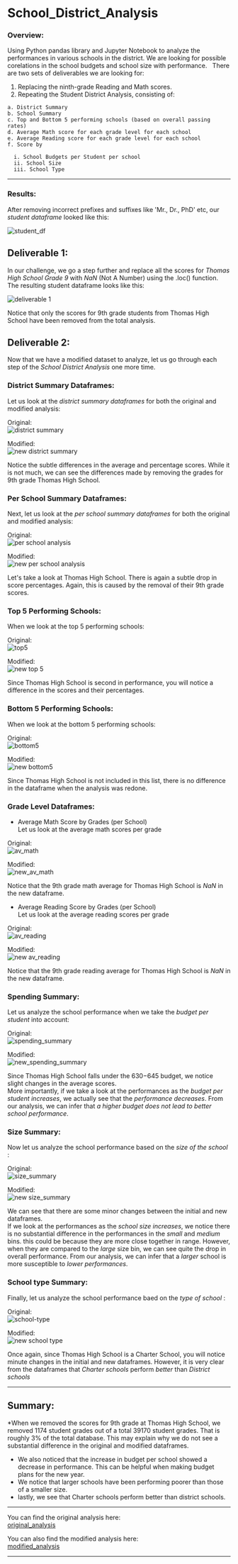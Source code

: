 # School_District_Analysis
### Overview:
Using Python pandas library and Jupyter Notebook to analyze the performances in various schools in the district. We are looking for possible corelations in the school budgets and school size with performance. &nbsp;
There are two sets of deliverables we are looking for: &nbsp;

  1. Replacing the ninth-grade Reading and Math scores.
  2. Repeating the Student District Analysis, consisting of:
  
    a. District Summary 
    b. School Summary 
    c. Top and Bottom 5 performing schools (based on overall passing rates) 
    d. Average Math score for each grade level for each school 
    e. Average Reading score for each grade level for each school 
    f. Score by  
    
      i. School Budgets per Student per school 
      ii. School Size 
      iii. School Type 
----      

### Results:
After removing incorrect prefixes and suffixes like 'Mr., Dr., PhD' etc, our *student dataframe* looked like this:

![student_df](https://github.com/SoumyaAbraham/School_District_Analysis/blob/main/Screenshots/1.%20student_df.png)


## Deliverable 1:

In our challenge, we go a step further and replace all the scores for _Thomas High School Grade 9_ with *NaN* (Not A Number) using the .loc() function.
The resulting student dataframe looks like this:

![deliverable 1](https://github.com/SoumyaAbraham/School_District_Analysis/blob/main/Screenshots/2.%20Deliverable%201.png)

Notice that only the scores for 9th grade students from Thomas High School have been removed from the total analysis.

## Deliverable 2:

Now that we have a modified dataset to analyze, let us go through each step of the *School District Analysis* one more time.

### District Summary Dataframes:

Let us look at the *district summary dataframes* for both the original and modified analysis:  

Original:  
![district summary](https://github.com/SoumyaAbraham/School_District_Analysis/blob/main/Screenshots/3.%20district_summary.png)  

Modified:  
![new district summary](https://github.com/SoumyaAbraham/School_District_Analysis/blob/main/Screenshots/4.%20new_district_summary.png)  

Notice the subtle differences in the average and percentage scores. While it is not much, we can see the differences made by removing the grades for 9th grade Thomas High School.  


### Per School Summary Dataframes:

Next, let us look at the *per school summary dataframes* for both the original and modified analysis:  

Original:  
![per school analysis](https://github.com/SoumyaAbraham/School_District_Analysis/blob/main/Screenshots/5.%20per_school_summary.png)  

Modified:  
![new per school analysis](https://github.com/SoumyaAbraham/School_District_Analysis/blob/main/Screenshots/6.%20new_per_school_summary.png)

Let's take a look at Thomas High School. There is again a subtle drop in score percentages. Again, this is caused by the removal of their 9th grade scores.

### Top 5 Performing Schools:

When we look at the top 5 performing schools:  

Original:  
![top5](https://github.com/SoumyaAbraham/School_District_Analysis/blob/main/Screenshots/7.%20top_schools.png)  


Modified:  
![new top 5](https://github.com/SoumyaAbraham/School_District_Analysis/blob/main/Screenshots/8.%20new_top_schools.png)

Since Thomas High School is second in performance, you will notice a difference in the scores and their percentages. 

### Bottom 5 Performing Schools:  

When we look at the bottom 5 performing schools:  

Original:  
![bottom5](https://github.com/SoumyaAbraham/School_District_Analysis/blob/main/Screenshots/9.%20bottom_schools.png)  


Modified:  
![new bottom5](https://github.com/SoumyaAbraham/School_District_Analysis/blob/main/Screenshots/10.%20new_bottom_schools.png)  

Since Thomas High School is not included in this list, there is no difference in the dataframe when the analysis was redone.

### Grade Level Dataframes:  

- Average Math Score by Grades (per School)  
Let us look at the average math scores per grade  

Original:  
![av_math](https://github.com/SoumyaAbraham/School_District_Analysis/blob/main/Screenshots/11.%20av_math_perGrade.png)  


Modified:  
![new_av_math](https://github.com/SoumyaAbraham/School_District_Analysis/blob/main/Screenshots/12.%20new%20av_math_perGrade.png)

Notice that the 9th grade math average for Thomas High School is *NaN* in the new dataframe.

- Average Reading Score by Grades (per School)  
Let us look at the average reading scores per grade  

Original:  
![av_reading](https://github.com/SoumyaAbraham/School_District_Analysis/blob/main/Screenshots/13.%20av_reading_perGrade.png)  


Modified:  
![new av_reading](https://github.com/SoumyaAbraham/School_District_Analysis/blob/main/Screenshots/14.%20new%20av_reading_perGrade.png)  

Notice that the 9th grade reading average for Thomas High School is *NaN* in the new dataframe.

### Spending Summary:

Let us analyze the school performance when we take the _budget per student_ into account:  

Original:  
![spending_summary](https://github.com/SoumyaAbraham/School_District_Analysis/blob/main/Screenshots/15.%20spending_summary.png)  


Modified:  
![new_spending_summary](https://github.com/SoumyaAbraham/School_District_Analysis/blob/main/Screenshots/16.%20newspending_summary.png)

Since Thomas High School falls under the $630-$645 budget, we notice slight changes in the average scores.  
More importantly, if we take a look at the performances as the *budget per student increases*, we actually see that the *performance decreases*. From our analysis, we can infer that _a higher budget does *not* lead to better school performance_.

### Size Summary:

Now let us analyze the school performance based on the _size of the school_ :  

Original:  
![size_summary](https://github.com/SoumyaAbraham/School_District_Analysis/blob/main/Screenshots/17.%20size%20summary.png)  


Modified:  
![new size_summary](https://github.com/SoumyaAbraham/School_District_Analysis/blob/main/Screenshots/18.%20new_size%20summary.png)  

We can see that there are some minor changes between the initial and new dataframes.  
If we look at the performances as the *school size increases*, we notice there is no substantial difference in the performances in the _small_ and _medium_ bins. this could be because they are more close together in range. 
However, when they are compared to the _large_ size bin, we can see quite the drop in overall performance. From our analysis, we can infer that a _larger_ school is more susceptible to _lower performances_. 

### School type Summary:

Finally, let us analyze the school performance baed on the _type of school_ :  

Original:  
![school-type](https://github.com/SoumyaAbraham/School_District_Analysis/blob/main/Screenshots/19.%20type_summary.png)  


Modified:  
![new school type](https://github.com/SoumyaAbraham/School_District_Analysis/blob/main/Screenshots/20.%20new_type_summary.png)  

Once again, since Thomas High School is a Charter School, you will notice minute changes in the initial and new dataframes. 
However, it is very clear from the dataframes that _Charter schools_ perform _better_ than _District schools_

---

## Summary:  

*When we removed the scores for 9th grade at Thomas High School, we removed 1174 student grades out of a total 39170 student grades. That is roughly 3% of the total database. This may explain why we do not see a substantial difference in the original and modified dataframes.  

* We also noticed that the increase in budget per school showed a decrease in performance. This can be helpful when making budget plans for the new year.  
* We notice that larger schools have been performing poorer than those of a smaller size.  
* lastly, we see that Charter schools perform better than district schools.

---

You can find the original analysis here:  
[original_analysis](https://github.com/SoumyaAbraham/School_District_Analysis/blob/main/PyCitySchools.ipynb)

You can also find the modified analysis here:  
[modified_analysis](https://github.com/SoumyaAbraham/School_District_Analysis/blob/main/%20PyCitySchools_Challenge.ipynb)

---
